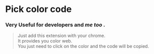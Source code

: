 # Pick color code

###  Very Useful for developers and *me too* .

 > Just add this extension with your chrome.<br>
 > It provides you color web.<br>
 > You just need to click on the color and the code will be copied.<br>
